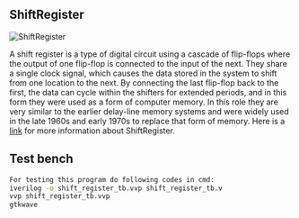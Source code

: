 ## ShiftRegister
![ShiftRegister](https://github.com/EnigmaticAbyss/DigitalDesignLab/raw/main/RIscVCPU/ShiftRegister/4-Bit_SIPO_Shift_Register.png)



A shift register is a type of digital circuit using a cascade of flip-flops where the output of one flip-flop is connected to the input of the next. They share a single clock signal, which causes the data stored in the system to shift from one location to the next. By connecting the last flip-flop back to the first, the data can cycle within the shifters for extended periods, and in this form they were used as a form of computer memory. In this role they are very similar to the earlier delay-line memory systems and were widely used in the late 1960s and early 1970s to replace that form of memory. 
Here is a [link](https://en.wikipedia.org/wiki/Shift_register) for more information about ShiftRegister.


## Test bench
```bash
For testing this program do following codes in cmd:
iverilog -o shift_register_tb.vvp shift_register_tb.v
vvp shift_register_tb.vvp
gtkwave
```